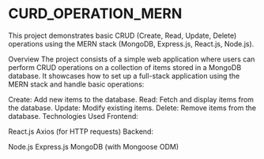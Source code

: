 # CURD_OPERATION_MERN

This project demonstrates basic CRUD (Create, Read, Update, Delete) operations using the MERN stack (MongoDB, Express.js, React.js, Node.js).

Overview
The project consists of a simple web application where users can perform CRUD operations on a collection of items stored in a MongoDB database. It showcases how to set up a full-stack application using the MERN stack and handle basic operations:

Create: Add new items to the database.
Read: Fetch and display items from the database.
Update: Modify existing items.
Delete: Remove items from the database.
Technologies Used
Frontend:

React.js
Axios (for HTTP requests)
Backend:

Node.js
Express.js
MongoDB (with Mongoose ODM)
